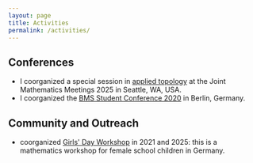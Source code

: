 ```yaml
---
layout: page
title: Activities
permalink: /activities/
---
```


## Conferences
  - I coorganized a special session in [applied topology](https://jointmathematicsmeetings.org/meetings/national/jmm2025/2314_program_ss116.html) at the Joint Mathematics Meetings 2025 in Seattle, WA, USA.
  - I coorganized the [BMS Student Conference 2020](https://bmsstudconf.github.io/2020/) in Berlin, Germany.
  
## Community and Outreach
  - coorganized [Girls' Day Workshop](https://www.girls-day.de) in 2021 and 2025: this is a mathematics workshop for female school children in Germany.
  
